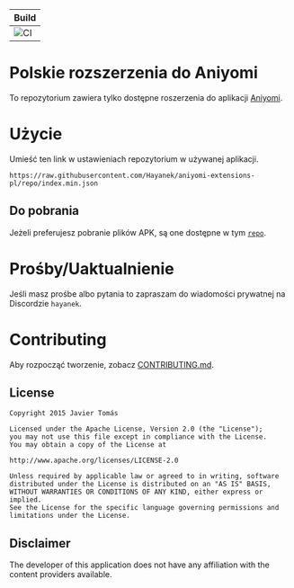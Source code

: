 | Build |
|-------|
| ![CI](https://github.com/aniyomiorg/aniyomi-extensions/workflows/CI/badge.svg?event=push) |

# Polskie rozszerzenia do Aniyomi

To repozytorium zawiera tylko dostępne roszerzenia do aplikacji [Aniyomi](https://github.com/aniyomiorg/aniyomi).

# Użycie

Umieść ten link w ustawieniach repozytorium w używanej aplikacji.

```
https://raw.githubusercontent.com/Hayanek/aniyomi-extensions-pl/repo/index.min.json
```

## Do pobrania

Jeżeli preferujesz pobranie plików APK, są one dostępne w tym [`repo`](https://github.com/Hayanek/aniyomi-extensions-pl/tree/repo/apk).

# Prośby/Uaktualnienie

Jeśli masz prośbe albo pytania to zapraszam do wiadomości prywatnej na Discordzie ``hayanek``.

# Contributing

Aby rozpocząć tworzenie, zobacz [CONTRIBUTING.md](./CONTRIBUTING.md).

## License

    Copyright 2015 Javier Tomás

    Licensed under the Apache License, Version 2.0 (the "License");
    you may not use this file except in compliance with the License.
    You may obtain a copy of the License at

    http://www.apache.org/licenses/LICENSE-2.0

    Unless required by applicable law or agreed to in writing, software
    distributed under the License is distributed on an "AS IS" BASIS,
    WITHOUT WARRANTIES OR CONDITIONS OF ANY KIND, either express or implied.
    See the License for the specific language governing permissions and
    limitations under the License.

## Disclaimer

The developer of this application does not have any affiliation with the content providers available.
